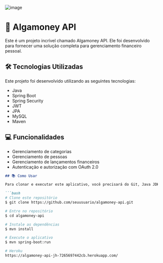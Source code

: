 ![image](https://github.com/JamesonHenrique/Algamoney/assets/122840154/d4daea0b-30d4-4275-a2f5-855a05aa0860)

# 💸 Algamoney API

Este é um projeto incrível chamado Algamoney API. Ele foi desenvolvido para fornecer uma solução completa para gerenciamento financeiro pessoal.

## 🛠️ Tecnologias Utilizadas

Este projeto foi desenvolvido utilizando as seguintes tecnologias:

- Java
- Spring Boot
- Spring Security
- JWT
- JPA
- MySQL
- Maven

## 💻 Funcionalidades

- Gerenciamento de categorias
- Gerenciamento de pessoas
- Gerenciamento de lançamentos financeiros
- Autenticação e autorização com OAuth 2.0

```markdown
## 📚 Como Usar

Para clonar e executar este aplicativo, você precisará do Git, Java JDK e Maven instalados em seu computador.

```bash
# Clone este repositório
$ git clone https://github.com/seuusuario/algamoney-api.git

# Entre no repositório
$ cd algamoney-api

# Instale as dependências
$ mvn install

# Execute o aplicativo
$ mvn spring-boot:run

# Heroku
https://algamoney-api-jh-7265697442cb.herokuapp.com/

```

